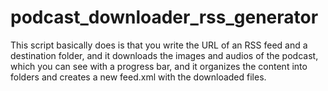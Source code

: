 # podcast_downloader_rss_generator
This script basically does is that you write the URL of an RSS feed and a destination folder, and it downloads the images and audios of the podcast, which you can see with a progress bar, and it organizes the content into folders and creates a new feed.xml with the downloaded files.
